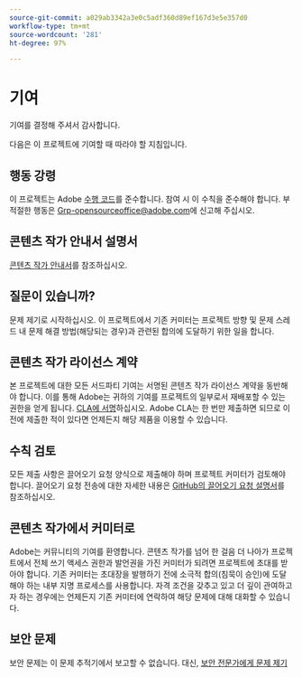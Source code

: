 ```yaml
---
source-git-commit: a029ab3342a3e0c5adf360d89ef167d3e5e357d0
workflow-type: tm+mt
source-wordcount: '281'
ht-degree: 97%

---
```

# 기여

기여를 결정해 주셔서 감사합니다.

다음은 이 프로젝트에 기여할 때 따라야 할 지침입니다.

## 행동 강령

이 프로젝트는 Adobe [수행 코드](code-of-conduct.md)를 준수합니다. 참여 시 이 수칙을 준수해야 합니다. 부적절한 행동은 [Grp-opensourceoffice@adobe.com](mailto:Grp-opensourceoffice@adobe.com)에 신고해 주십시오.

## 콘텐츠 작가 안내서 설명서

[콘텐츠 작가 안내서](https://experienceleague.adobe.com/docs/contributor/contributor-guide/introduction.html?lang=ko-KR)를 참조하십시오.

## 질문이 있습니까?

문제 제기로 시작하십시오. 이 프로젝트에서 기존 커미터는
프로젝트 방향 및 문제 스레드 내 문제 해결 방법(해당되는 경우)과 관련된
합의에 도달하기 위한 일을 합니다.

## 콘텐츠 작가 라이선스 계약

본 프로젝트에 대한 모든 서드파티 기여는 서명된 콘텐츠 작가 라이선스 계약을
동반해야 합니다. 이를 통해 Adobe는 귀하의 기여를 프로젝트의 일부로서
재배포할 수 있는 권한을 얻게 됩니다. [CLA에 서명](http://opensource.adobe.com/cla.html)하십시오. Adobe CLA는
한 번만 제출하면 되므로 이전에 제출한 적이 있다면 언제든지
해당 제품을 이용할 수 있습니다.

## 수칙 검토

모든 제출 사항은 끌어오기 요청 양식으로 제출해야 하며 프로젝트
커미터가 검토해야 합니다. 끌어오기 요청 전송에 대한 자세한 내용은
[GitHub의 끌어오기 요청 설명서](https://help.github.com/articles/about-pull-requests/)를 참조하십시오.

<!--
Lastly, please follow the [pull request template](PULL_REQUEST_TEMPLATE.md) when
submitting a pull request!
-->

## 콘텐츠 작가에서 커미터로

Adobe는 커뮤니티의 기여를 환영합니다. 콘텐츠 작가를 넘어 한 걸음 더 나아가
프로젝트에서 전체 쓰기 액세스 권한과 발언권을 가진 커미터가 되려면
프로젝트에 초대를 받아야 합니다. 기존 커미터는 초대장을 발행하기 전에
소극적 합의(침묵이 승인)에 도달해야 하는 내부 지명 프로세스를
사용합니다. 자격 조건을 갖추고 있고 더 깊이 관여하고자 하는 경우에는
언제든지 기존 커미터에 연락하여 해당 문제에 대해 대화할 수 있습니다.

## 보안 문제

보안 문제는 이 문제 추적기에서 보고할 수 없습니다. 대신, [보안 전문가에게 문제 제기](https://helpx.adobe.com/security/alertus.html)
